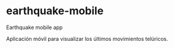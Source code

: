 # earthquake-mobile
Earthquake mobile app

Aplicación móvil para visualizar los últimos movimientos telúricos.
